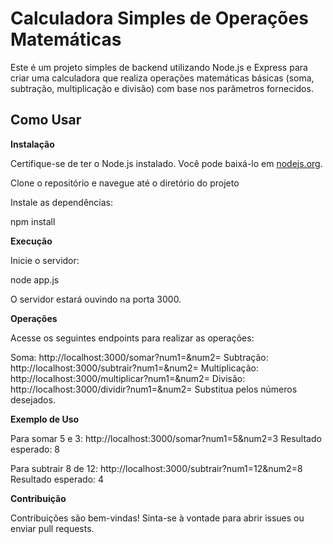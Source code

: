 # Calculadora Simples de Operações Matemáticas

Este é um projeto simples de backend utilizando Node.js e Express para criar uma calculadora que realiza operações matemáticas básicas (soma, subtração, multiplicação e divisão) com base nos parâmetros fornecidos.

## Como Usar

**Instalação**
   
Certifique-se de ter o Node.js instalado. Você pode baixá-lo em [nodejs.org](https://nodejs.org/).
   
Clone o repositório e navegue até o diretório do projeto

Instale as dependências:

npm install

**Execução**

Inicie o servidor:

node app.js

O servidor estará ouvindo na porta 3000.

**Operações**

Acesse os seguintes endpoints para realizar as operações:

Soma: http://localhost:3000/somar?num1=<valor>&num2=<valor> 
Subtração: http://localhost:3000/subtrair?num1=<valor>&num2=<valor> 
Multiplicação: http://localhost:3000/multiplicar?num1=<valor>&num2=<valor> 
Divisão: http://localhost:3000/dividir?num1=<valor>&num2=<valor> 
Substitua <valor> pelos números desejados.

**Exemplo de Uso**

Para somar 5 e 3: http://localhost:3000/somar?num1=5&num2=3
Resultado esperado: 8

Para subtrair 8 de 12: http://localhost:3000/subtrair?num1=12&num2=8
Resultado esperado: 4

**Contribuição**

Contribuições são bem-vindas! Sinta-se à vontade para abrir issues ou enviar pull requests.
